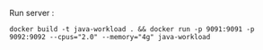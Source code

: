 Run server : 

`docker build -t java-workload . && docker run -p 9091:9091 -p 9092:9092 --cpus="2.0" --memory="4g" java-workload`
